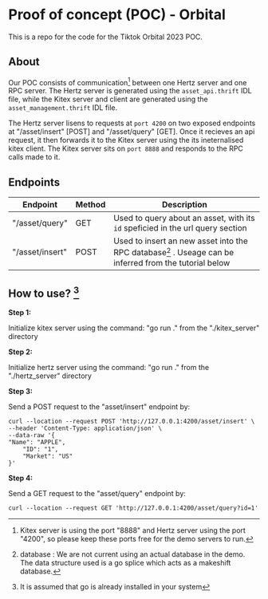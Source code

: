 # Proof of concept (POC) - Orbital

This is a repo for the code for the Tiktok Orbital 2023 POC.


## About
Our POC consists of communication[^3] between one Hertz server and one RPC server. The Hertz server is generated using the `asset_api.thrift` IDL file, while the Kitex server and client are generated using the `asset_management.thrift` IDL file.

The Hertz server lisens to requests at `port 4200` on two exposed endpoints at "/asset/insert" [POST] and "/asset/query" [GET]. Once it recieves an api request, it then forwards it to the Kitex server using the its ineternalised kitex client. The Kitex server sits on `port 8888` and responds to the RPC calls made to it.


## Endpoints
| Endpoint | Method | Description |
| --- | --- | --- |
|"/asset/query" | GET | Used to query about an asset, with its `id` speficied in the url query section |
|"/asset/insert" | POST | Used to insert an new asset into the RPC database[^1] . Useage can be inferred from the tutorial below |


## How to use? [^2]
**Step 1:**

Initialize kitex server using the command:
"go run ."
from the "./kitex_server" directory


**Step 2:**

Initialize hertz server using the command:
"go run ."
from the "./hertz_server" directory

**Step 3:**

Send a POST request to the "asset/insert" endpoint by:

```
curl --location --request POST 'http://127.0.0.1:4200/asset/insert' \
--header 'Content-Type: application/json' \
--data-raw '{
"Name": "APPLE",
	"ID": "1",
	"Market": "US"
}'
```


**Step 4:**

Send a GET request to the "asset/query" endpoint by:
```
curl --location --request GET 'http://127.0.0.1:4200/asset/query?id=1'
```


[^1]: database : We are not current using an actual database in the demo. The data structure used is a go splice which acts as a makeshift database.
[^2]: It is assumed that go is already installed in your system
[^3]: Kitex server is using the port "8888" and Hertz server using the port "4200", so please keep these ports free for the demo servers to run. 
